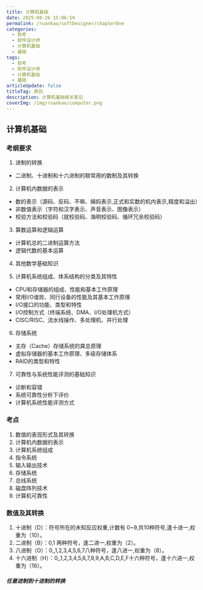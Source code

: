 ```yaml
---
title: 计算机基础
date: 2025-08-26 15:06:59
permalink: /ruankao/softDesigner/chapterOne
categories:
  - 软考
  - 软件设计师
  - 计算机基础
  - 基础
tags:
  - 软考
  - 软件设计师
  - 计算机基础
  - 基础
articleUpdate: false
titleTag: 原创
description: 计算机基础相关笔记
coverImg: /img/ruankao/computer.png
---
```


## 计算机基础

### 考纲要求

1. 进制的转换
- 二进制、十进制和十六进制的鞥常用的数制及其转换

2. 计算机内数据的表示
- 数的表示（源码、反码、不嘛、姨妈表示,正式和实数的机内表示,精度和溢出）
- 非数值表示（字符和汉字表示、声音表示、图像表示）
- 校验方法和校验码（就校验码、海明校验码、循环冗余校验码）

3. 算数运算和逻辑运算
- 计算机总的二进制运算方法
- 逻辑代数的基本运算

4. 其他数学基础知识

5. 计算机系统组成、体系结构的分类及其特性
- CPU和存储器的组成、性能和基本工作原理
- 常用I/O谁败、同行设备的性能及其基本工作原理
- I/O接口的功能、类型和特性
- I/O控制方式（终端系统、DMA、I/O处理机方式）
- CISC/RISC、流水线操作、多处理机、并行处理

6. 存储系统
- 主存（Cache）存储系统的龚总原理
- 虚拟存储器的基本工作原理、多级存储体系
- RAID的类型和特性

7. 可靠性与系统性能评测的基础知识
- 诊断和容错
- 系统可靠性分析下评价
- 计算机系统性能评测方式

### 考点
1. 数值的表现形式及其转换
2. 计算机内数据的表示
3. 计算机系统组成
4. 指令系统
5. 输入输出技术
6. 存储系统
7. 总线系统
8. 磁盘阵列技术
9. 计算机可靠性



### 数值及其转换

1. 十进制（D）：符号所在的未知反应权重,计数有 0~9,共10种符号,逢十进一,权重为（10）。
2. 二进制（B）：0,1 两种符号，逢二进一,权重为（2）。
3. 八进制（O）：0,,1,2,3,4,5,6,7八种符号，逢八进一,权重为（8）。
4. 十六进制（H）：0,,1,2,3,4,5,6,7,8,9,A,B,C,D,E,F十六种符号，逢十六进一,权重为（16）。

##### 任意进制到十进制的转换
